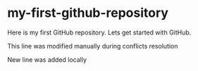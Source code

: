 # my-first-github-repository

Here is my first GitHub repository. Lets get started with GitHub.

This line was modified manually during conflicts resolution

New line was added locally
